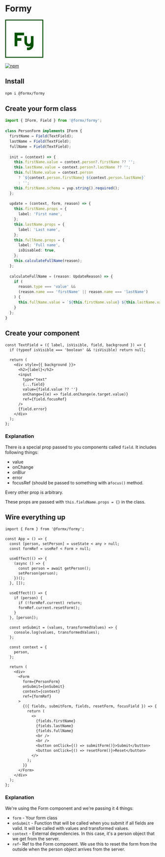 # Formy

![Formy](https://github.com/dusanjovanov/formy/blob/master/logo_small.png 'Formy')

[![npm](https://badge.fury.io/js/%40formx%2Fformy.svg)](https://www.npmjs.com/package/@formx/formy)

## Install

```bash
npm i @formx/formy
```

## Create your form class

```ts
import { IForm, Field } from '@formx/formy';

class PersonForm implements IForm {
  firstName = Field(TextField);
  lastName = Field(TextField);
  fullName = Field(TextField);

  init = (context) => {
    this.firstName.value = context.person?.firstName ?? '';
    this.lastName.value = context.person?.lastName ?? '';
    this.fullName.value = context.person
      ? `${context.person.firstName} ${context.person.lastName}`
      : '';
    this.firstName.schema = yup.string().required();
  };

  update = (context, form, reason) => {
    this.firstName.props = {
      label: 'First name',
    };
    this.lastName.props = {
      label: 'Last name',
    };
    this.fullName.props = {
      label: 'Full name',
      isDisabled: true,
    };
    this.calculateFullName(reason);
  };

  calculateFullName = (reason: UpdateReason) => {
    if (
      reason.type === 'value' &&
      (reason.name === 'firstName' || reason.name === 'lastName')
    ) {
      this.fullName.value = `${this.firstName.value} ${this.lastName.value}`;
    }
  };
}
```

## Create your component

```tsx
const TextField = ({ label, isVisible, field, background }) => {
  if (typeof isVisible === 'boolean' && !isVisible) return null;

  return (
    <div style={{ background }}>
      <h2>{label}</h2>
      <input
        type="text"
        {...field}
        value={field.value ?? ''}
        onChange={(e) => field.onChange(e.target.value)}
        ref={field.focusRef}
      />
      {field.error}
    </div>
  );
};
```

### Explanation

There is a special prop passed to you components called `field`.
It includes following things:

- value
- onChange
- onBlur
- error
- focusRef (should be passed to something with a`focus()` method.

Every other prop is arbitrary.

These props are passed with `this.fieldName.props = {}` in the class.

## Wire everything up

```tsx
import { Form } from '@formx/formy';

const App = () => {
  const [person, setPerson] = useState < any > null;
  const formRef = useRef < Form > null;

  useEffect(() => {
    (async () => {
      const person = await getPerson();
      setPerson(person);
    })();
  }, []);

  useEffect(() => {
    if (person) {
      if (!formRef.current) return;
      formRef.current.resetForm();
    }
  }, [person]);

  const onSubmit = (values, transformedValues) => {
    console.log(values, transformedValues);
  };

  const context = {
    person,
  };

  return (
    <div>
      <Form
        form={PersonForm}
        onSubmit={onSubmit}
        context={context}
        ref={formRef}
      >
        {({ fields, submitForm, fields, resetForm, focusField }) => {
          return (
            <>
              {fields.firstName}
              {fields.lastName}
              {fields.fullName}
              <br />
              <br />
              <button onClick={() => submitForm()}>Submit</button>
              <button onClick={() => resetForm()}>Reset</button>
            </>
          );
        }}
      </Form>
    </div>
  );
};
```

### Explanation

We're using the Form component and we're passing it 4 things:

- `form` - Your form class
- `onSubmit` - Function that will be called when you submit if all fields are valid. It will be called with values and transformed values.
- `context` - External dependencies. In this case, it's a person object that we get from the server.
- `ref`- Ref to the Form component. We use this to reset the form from the outside when the person object arrives from the server.
